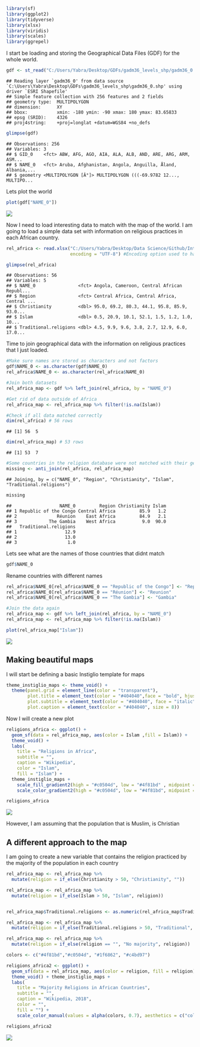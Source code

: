 ``` r
library(sf)
library(ggplot2)
library(tidyverse)
library(xlsx)
library(viridis)
library(scales)
library(ggrepel)
```

I start be loading and storing the Geographical Data Files (GDF) for the whole world.

``` r
gdf <- st_read("C:/Users/Yabra/Desktop/GDFs/gadm36_levels_shp/gadm36_0.shp")
```

    ## Reading layer `gadm36_0' from data source `C:\Users\Yabra\Desktop\GDFs\gadm36_levels_shp\gadm36_0.shp' using driver `ESRI Shapefile'
    ## Simple feature collection with 256 features and 2 fields
    ## geometry type:  MULTIPOLYGON
    ## dimension:      XY
    ## bbox:           xmin: -180 ymin: -90 xmax: 180 ymax: 83.65833
    ## epsg (SRID):    4326
    ## proj4string:    +proj=longlat +datum=WGS84 +no_defs

``` r
glimpse(gdf)
```

    ## Observations: 256
    ## Variables: 3
    ## $ GID_0    <fct> ABW, AFG, AGO, AIA, ALA, ALB, AND, ARE, ARG, ARM, ASM...
    ## $ NAME_0   <fct> Aruba, Afghanistan, Angola, Anguilla, Åland, Albania,...
    ## $ geometry <MULTIPOLYGON [Â°]> MULTIPOLYGON (((-69.9782 12..., MULTIPO...

Lets plot the world

``` r
plot(gdf["NAME_0"])
```

![](religions_africa_files/figure-markdown_github/Whole%20world-1.png)

Now I need to load interesting data to match with the map of the world. I am going to load a simple data set with information on religious practices in each African country.

``` r
rel_africa <- read.xlsx("C:/Users/Yabra/Desktop/Data Science/Github/Introduction-to-Maps/religions.xlsx", sheetIndex = 1,
                        encoding = "UTF-8") #Encoding option used to handle special characters

glimpse(rel_africa)
```

    ## Observations: 56
    ## Variables: 5
    ## $ NAME_0                <fct> Angola, Cameroon, Central African Republ...
    ## $ Region                <fct> Central Africa, Central Africa, Central ...
    ## $ Christianity          <dbl> 95.0, 69.2, 80.3, 44.1, 95.8, 85.9, 93.0...
    ## $ Islam                 <dbl> 0.5, 20.9, 10.1, 52.1, 1.5, 1.2, 1.0, 10...
    ## $ Traditional.religions <dbl> 4.5, 9.9, 9.6, 3.8, 2.7, 12.9, 6.0, 17.0...

Time to join geographical data with the information on religious practices that I just loaded.

``` r
#Make sure names are stored as characters and not factors
gdf$NAME_0 <- as.character(gdf$NAME_0)
rel_africa$NAME_0 <- as.character(rel_africa$NAME_0)

#Join both datasets
rel_africa_map <- gdf %>% left_join(rel_africa, by = "NAME_0")

#Get rid of data outside of Africa 
rel_africa_map <- rel_africa_map %>% filter(!is.na(Islam))

#Check if all data matched correctly
dim(rel_africa) # 56 rows
```

    ## [1] 56  5

``` r
dim(rel_africa_map) # 53 rows
```

    ## [1] 53  7

``` r
#Some countries in the religion database were not matched with their geo data
missing <- anti_join(rel_africa, rel_africa_map)
```

    ## Joining, by = c("NAME_0", "Region", "Christianity", "Islam", "Traditional.religions")

``` r
missing
```

    ##                  NAME_0         Region Christianity Islam
    ## 1 Republic of the Congo Central Africa         85.9   1.2
    ## 2               Réunion    East Africa         84.9   2.1
    ## 3            The Gambia    West Africa          9.0  90.0
    ##   Traditional.religions
    ## 1                  12.9
    ## 2                  13.0
    ## 3                   1.0

Lets see what are the names of those countries that didnt match

``` r
gdf$NAME_0
```

Rename countries with different names

``` r
rel_africa$NAME_0[rel_africa$NAME_0 == "Republic of the Congo"] <- "Republic of Congo"
rel_africa$NAME_0[rel_africa$NAME_0 == "Réunion"] <- "Reunion"
rel_africa$NAME_0[rel_africa$NAME_0 == "The Gambia"] <- "Gambia"

#Join the data again
rel_africa_map <- gdf %>% left_join(rel_africa, by = "NAME_0")
rel_africa_map <- rel_africa_map %>% filter(!is.na(Islam))
```

``` r
plot(rel_africa_map["Islam"])
```

![](religions_africa_files/figure-markdown_github/Plot%20religion-1.png)

Making beautiful maps
---------------------

I will start be defining a basic Instiglio template for maps

``` r
theme_instiglio_maps <- theme_void() + 
  theme(panel.grid = element_line(color = "transparent"), 
        plot.title = element_text(color = "#404040",face = "bold", hjust=0), 
        plot.subtitle = element_text(color = "#404040", face = "italic", hjust=0),
        plot.caption = element_text(color = "#404040", size = 8))
```

Now I will create a new plot

``` r
religions_africa <- ggplot() +
  geom_sf(data = rel_africa_map, aes(color = Islam ,fill = Islam)) +
  theme_void() +
  labs(
    title = "Religions in Africa",
    subtitle = "",
    caption = "Wikipedia",
    color = "Islam",
    fill = "Islam") + 
  theme_instiglio_maps +
    scale_fill_gradient2(high = "#c0504d", low = "#4f81bd" , midpoint = 50) + 
    scale_color_gradient2(high = "#c0504d", low = "#4f81bd", midpoint = 50)

religions_africa
```

![](religions_africa_files/figure-markdown_github/Beatuiful%20map-1.png)

However, I am assuming that the population that is Muslim, is Christian

A different approach to the map
-------------------------------

I am going to create a new variable that contains the religion practiced by the majority of the population in each country

``` r
rel_africa_map <- rel_africa_map %>% 
  mutate(religion = if_else(Christianity > 50, "Christianity", ""))

rel_africa_map <- rel_africa_map %>% 
  mutate(religion = if_else(Islam > 50, "Islam", religion))


rel_africa_map$Traditional.religions <- as.numeric(rel_africa_map$Traditional.religions)

rel_africa_map <- rel_africa_map %>% 
  mutate(religion = if_else(Traditional.religions > 50, "Traditional", religion))

rel_africa_map <- rel_africa_map %>% 
  mutate(religion = if_else(religion == "", "No majority", religion))
```

``` r
colors <- c("#4f81bd","#c0504d", "#1f6862", "#c4bd97")

religions_africa2 <- ggplot() +
  geom_sf(data = rel_africa_map, aes(color = religion, fill = religion)) +
  theme_void() + theme_instiglio_maps +
  labs(
    title = "Majority Religions in African Countries",
    subtitle = "",
    caption = "Wikipedia, 2018",
    color = "",
    fill = "") + 
    scale_color_manual(values = alpha(colors, 0.7), aesthetics = c("colour", "fill"))

religions_africa2
```

![](religions_africa_files/figure-markdown_github/Final%20map-1.png)
